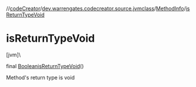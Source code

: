 //[codeCreator](../../../index.md)/[dev.warrengates.codecreator.source.jvmclass](../index.md)/[MethodInfo](index.md)/[isReturnTypeVoid](is-return-type-void.md)

# isReturnTypeVoid

[jvm]\

final [Boolean](https://docs.oracle.com/javase/8/docs/api/java/lang/Boolean.html)[isReturnTypeVoid](is-return-type-void.md)()

Method's return type is void
